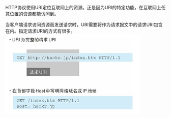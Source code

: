 HTTP协议使用URI定位互联网上的资源。正是因为URI的特定功能，在互联网上任意位置的资源都能访问到。

当客户端请求访问资源而发送请求时，URI需要将作为请求报文中的请求URI包含在内。指定请求URI的方式有很多。
![](指定请求URI的方式.png)